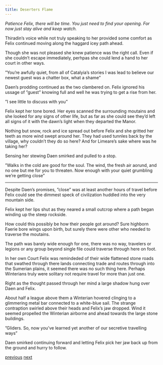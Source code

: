 ```yaml
---
title: Deserters Flame
---
```


*Patience Felix, there will be time. You just need to find your opening. For now just stay alive and keep watch.*

Thiradin’s voice while not truly speaking to her provided some comfort as Felix continued moving along the haggard icey path ahead. 

Though she was not pleased she knew patience was the right call. Even if she couldn’t escape
immediately, perhpas she could lend a hand to her court in other ways.

”You’re awfully quiet, from all of Catalyia’s stories I was lead to believe our newest guest was a chatter box, what a shame”

Daen’s prodding continued as the two clambered on. Felix ignored his ussage of ”guest” knowing full and well he was trying to get a rise from her.

”I see little to discuss with you”

Felix kept her tone bored. Her eyes scanned the surrounding moutains and she looked for any signs of other life, but as far as she could see they’d left all signs of it with the dawn’s light when they departed the Manor. 

Nothing but snow, rock and ice spread out before Felix and she gritted her teeth as more wind swept around her. They had used tunnles back by the village, why couldn’t they
do so here? And for Limeare’s sake where was he taking her?

Sensing her stewing Daen smirked and pulled to a stop.

”Walks in the cold are good for the soul. The wind, the fresh air aorund, and no one but me for you to threaten. Now enough with your quiet grumbling we’re getting close”

***

Despite Daen’s promises, ”close” was at least another hours of travel before Felix could see the dimmest speck of civilization huddled into the very mountain side. 

Felix kept her lips shut as they neared a small outcrop where a path began winding up the steep rockside.

How could this possibly be how their people got around? Sure highborn Faerie bore wings upon birth, but surely there were other who needed to traverse the moutains. 

The path was barely wide enough for one, there was no way, travelers or legions or any group beyond single file could traverse through here on foot. 

In her own Court Felix was remindeded of their wide flattened stone roads that swathed through there lands connecting trade and routes through into the Sumerian plains, it seemed there was no such thing here. Perhaps Winterians truly were solitary not require
travel for more than just one. 

Right as the thought passed through her mind a large shadow hung over Daen and Felix.

About half a league above them a Winterian hovered clinging to a glimmering metal bar connected to a white-blue sail. The strange contraption swirled above their heads and Felix’s jaw dropped. Wind it seemed propelled the Winterian airborne and ahead towards the large stone buildings.

”Gliders. So, now you’ve learned yet another of our secretive travelling ways”

Daen smirked continuing forward and letting Felix pick her jaw back up from the ground and hurry to follow.



[previous](desertflame-37.html)
[next](desertflame-39.html)
